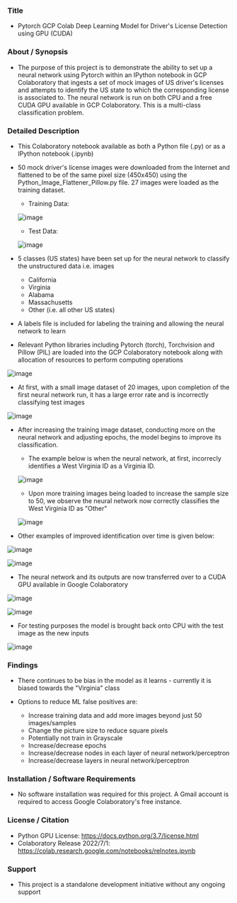 ### Title

* Pytorch GCP Colab Deep Learning Model for Driver's License Detection using GPU (CUDA)

### About / Synopsis

* The purpose of this project is to demonstrate the ability to set up a neural network using Pytorch within an IPython notebook in GCP Colaboratory that ingests a set of mock images of US driver's licenses and attempts to identify the US state to which the corresponding license is associated to. The neural network is run on both CPU and a free CUDA GPU available in GCP Colaboratory. This is a multi-class classification problem.

### Detailed Description 

* This Colaboratory notebook available as both a Python file (.py) or as a IPython notebook (.ipynb)

* 50 mock driver's license images were downloaded from the Internet and flattened to be of the same pixel size (450x450) using the Python_Image_Flattener_Pillow.py file. 27 images were loaded as the training dataset.

  * Training Data:
  
  ![image](https://user-images.githubusercontent.com/46364751/180013560-4cc2e317-73e1-4c1c-8ad4-ea89e810c7de.png)

  * Test Data:
  
  ![image](https://user-images.githubusercontent.com/46364751/180014062-b610ae4e-250c-4cf1-a05b-d8db2a534683.png)


* 5 classes (US states) have been set up for the neural network to classify the unstructured data i.e. images
	* California
	* Virginia
	* Alabama
	* Massachusetts
	* Other (i.e. all other US states)

* A labels file is included for labeling the training and allowing the neural network to learn

* Relevant Python libraries including Pytorch (torch), Torchvision and Pillow (PIL) are loaded into the GCP Colaboratory notebook along with allocation of resources to perform computing operations

![image](https://user-images.githubusercontent.com/46364751/180016456-32c06e70-26cc-4f19-a3a2-d40aa87909d0.png)

* At first, with a small image dataset of 20 images, upon completion of the first neural network run, it has a large error rate and is incorrectly classifying test images

![image](https://user-images.githubusercontent.com/46364751/180016004-c1dbc70e-b51c-4da7-aad1-af6c3d1d75be.png)


* After increasing the training image dataset, conducting more on the neural network and adjusting epochs, the model begins to improve its classification. 

	* The example below is when the neural network, at first, incorrecly identifies a West Virginia ID as a Virginia ID. 
	
	![image](https://user-images.githubusercontent.com/46364751/180016318-78903d77-9d05-4c7f-891d-03fbf2d25987.png)

	
	* Upon more training images being loaded to increase the sample size to 50, we observe the neural network now correctly classifies the West Virginia ID as "Other"
	
	![image](https://user-images.githubusercontent.com/46364751/180016895-a338cd67-7b9c-41ef-95e6-eea186d27996.png)
	
	
* Other examples of improved identification over time is given below:

![image](https://user-images.githubusercontent.com/46364751/180017229-b0972f56-d7c7-42e0-8d99-55f5e69abb8d.png)

![image](https://user-images.githubusercontent.com/46364751/180017315-e3cdaedf-2b02-4367-bb30-571a968fde9b.png)

* The neural network and its outputs are now transferred over to a CUDA GPU available in Google Colaboratory

![image](https://user-images.githubusercontent.com/46364751/180017549-f60084ab-00cc-4935-92a0-4d929e0c4e77.png)

![image](https://user-images.githubusercontent.com/46364751/180017602-861517bb-680a-47f6-9a4f-d5b6b10e6fca.png)


* For testing purposes the model is brought back onto CPU with the test image as the new inputs

![image](https://user-images.githubusercontent.com/46364751/180017688-cbd320ba-3b82-4f27-948f-a70cebd40583.png)


### Findings

* There continues to be bias in the model as it learns - currently it is biased towards the "Virginia" class

* Options to reduce ML false positives are:

	* Increase training data and add more images beyond just 50 images/samples
	* Change the picture size to reduce square pixels
	* Potentially not train in Grayscale 
	* Increase/decrease epochs
	* Increase/decrease nodes in each layer of neural network/perceptron
	* Increase/decrease layers in neural network/perceptron


### Installation / Software Requirements

* No software installation was required for this project. A Gmail account is required to access Google Colaboratory's free instance.

### License / Citation

* Python GPU License: https://docs.python.org/3.7/license.html
* Colaboratory Release 2022/7/1: https://colab.research.google.com/notebooks/relnotes.ipynb

### Support

* This project is a standalone development initiative without any ongoing support

